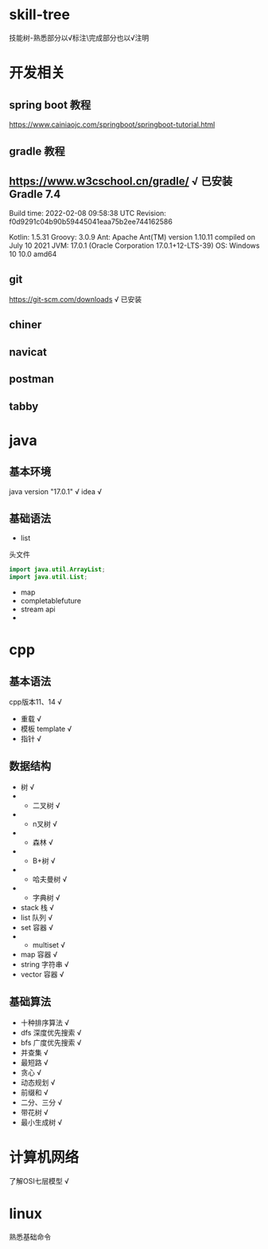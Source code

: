 # skill-tree
技能树-熟悉部分以√标注\完成部分也以√注明
# 开发相关
## spring boot 教程
https://www.cainiaojc.com/springboot/springboot-tutorial.html
## gradle 教程
https://www.w3cschool.cn/gradle/ √ 已安装
Gradle 7.4
------------------------------------------------------------

Build time:   2022-02-08 09:58:38 UTC
Revision:     f0d9291c04b90b59445041eaa75b2ee744162586

Kotlin:       1.5.31
Groovy:       3.0.9
Ant:          Apache Ant(TM) version 1.10.11 compiled on July 10 2021
JVM:          17.0.1 (Oracle Corporation 17.0.1+12-LTS-39)
OS:           Windows 10 10.0 amd64

## git 
https://git-scm.com/downloads √ 已安装

## chiner
## navicat
## postman
## tabby
# java
## 基本环境
java version "17.0.1" √
idea √
## 基础语法
- list


头文件
```java
import java.util.ArrayList;
import java.util.List;
```

- map
- completablefuture
- stream api
- 
## 

# cpp
## 基本语法
cpp版本11、14 √
- 重载 √
- 模板 template √
- 指针 √

## 数据结构
- 树 √
- - 二叉树 √
- - n叉树 √
- - 森林 √
- - B+树 √
- - 哈夫曼树 √
- - 字典树 √
- stack 栈 √
- list 队列 √
- set 容器 √
- - multiset √
- map 容器 √
- string 字符串 √
- vector 容器 √


## 基础算法
- 十种排序算法 √
- dfs 深度优先搜索 √
- bfs 广度优先搜索 √
- 并查集 √
- 最短路 √
- 贪心 √
- 动态规划 √
- 前缀和 √
- 二分、三分 √
- 带花树 √
- 最小生成树 √


# 计算机网络

了解OSI七层模型 √

# linux
熟悉基础命令

